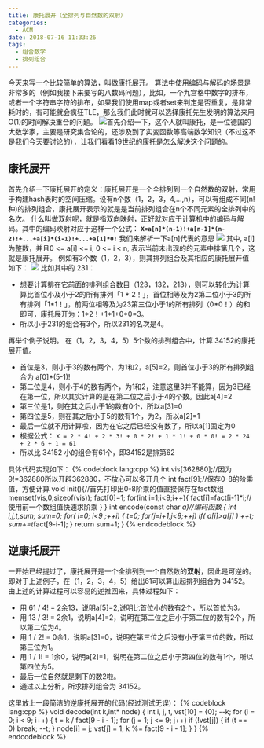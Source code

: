 ```yaml
---
title: 康托展开（全排列与自然数的双射）
categories:
  - ACM
date: 2018-07-16 11:33:26
tags:
  - 组合数学
  - 排列组合
---
```


今天来写一个比较简单的算法，叫做康托展开。 算法中使用编码与解码的场景是非常多的（例如我接下来要写的八数码问题），比如，一个九宫格中数字的排布，或者一个字符串字符的排布，如果我们使用map或者set来判定是否重复，是非常耗时的，有可能就会疯狂TLE，那么我们此时就可以选择康托先生发明的算法来用O(1)的时间解决重合的问题。 
![](/img/康托展开1.jpeg)首先介绍一下，这个人就叫康托，是一位德国的大数学家，主要是研究集合论的，还涉及到了实变函数等高端数学知识（不过这不是我们今天要讨论的），让我们看看19世纪的康托是怎么解决这个问题的。

康托展开
----

首先介绍一下康托展开的定义：康托展开是一个全排列到一个自然数的双射，常用于构建hash表时的空间压缩。设有n个数（1，2，3，4,…,n），可以有组成不同(n!种)的排列组合，康托展开表示的就是是当前排列组合在n个不同元素的全排列中的名次。 什么叫做双射呢，就是指双向映射，正好就对应于计算机中的编码与解码。其中的编码映射对应于这样一个公式： **`X=a[n]*(n-1)!+a[n-1]*(n-2)!+...+a[i]*(i-1)!+...+a[1]*0!`** 我们来解析一下a\[n\]代表的意思 ![](/img/康托展开2.png) 其中, a\[i\]为整数，并且0 <= a\[i\] <= i, 0 <= i < n, 表示当前未出现的的元素中排第几个，这就是康托展开。 例如有3个数（1，2，3），则其排列组合及其相应的康托展开值如下： ![](/img/康托展开3.png) 比如其中的 231：

*   想要计算排在它前面的排列组合数目（123，132，213），则可以转化为计算算比首位小及小于2的所有排列「1 * 2！」，首位相等及为2第二位小于3的所有排列「1\*1！」，前两位相等及为23第三位小于1的所有排列（0\*0！）的和即可，康托展开为：1\*2！+1\*1+0*0=3。
*   所以小于231的组合有3个，所以231的名次是4。

再举个例子说明。 在（1，2，3，4，5）5个数的排列组合中，计算 34152的康托展开值。

*   首位是3，则小于3的数有两个，为1和2，a\[5\]=2，则首位小于3的所有排列组合为 a\[0\]*(5-1)!
*   第二位是4，则小于4的数有两个，为1和2，注意这里3并不能算，因为3已经在第一位，所以其实计算的是在第二位之后小于4的个数。因此a\[4\]=2
*   第三位是1，则在其之后小于1的数有0个，所以a\[3\]=0
*   第四位是5，则在其之后小于5的数有1个，为2，所以a\[2\]=1
*   最后一位就不用计算啦，因为在它之后已经没有数了，所以a\[1\]固定为0
*   根据公式： `X = 2 * 4! + 2 * 3! + 0 * 2! + 1 * 1! + 0 * 0! = 2 * 24 + 2 * 6 + 1 = 61 `
*   所以比 34152 小的组合有61个，即34152是排第62

具体代码实现如下：
{% codeblock lang:cpp %}
int vis[362880];//因为9!=362880所以开辟362880，不放心可以多开几个
int fact[9];//保存0-8的阶乘值，方便计算
void init(){//首先打印出0-8阶乘的值直接保存在fact数组
    memset(vis,0,sizeof(vis));
    fact[0]=1;
    for(int i=1;i<9;i++){
        fact[i]=fact[i-1]*i;//使用前一个数组值快速求阶乘
    }
}
int encode(const char *a)//编码函数
{
    int i,j,t,sum;
    sum=0;
    for( i=0; i<9 ;++i)
    {
        t=0;
        for(j=i+1;j<9;++j)
            if( a[i]>a[j] )
                ++t;
        sum+=t*fact[9-i-1];
    }
    return sum+1;
}
{% endcodeblock %}

逆康托展开
-----

一开始已经提过了，康托展开是一个全排列到一个自然数的**双射**，因此是可逆的。即对于上述例子，在（1，2，3，4，5）给出61可以算出起排列组合为 34152。由上述的计算过程可以容易的逆推回来，具体过程如下：

*   用 61 / 4! = 2余13，说明a\[5\]=2,说明比首位小的数有2个，所以首位为3。
*   用 13 / 3! = 2余1，说明a\[4\]=2，说明在第二位之后小于第二位的数有2个，所以第二位为4。
*   用 1 / 2! = 0余1，说明a\[3\]=0，说明在第三位之后没有小于第三位的数，所以第三位为1。
*   用 1 / 1! = 1余0，说明a\[2\]=1，说明在第二位之后小于第四位的数有1个，所以第四位为5。
*   最后一位自然就是剩下的数2啦。
*   通过以上分析，所求排列组合为 34152。

这里放上一段简洁的逆康托展开的代码(经过测试无误)： 
{% codeblock lang:cpp %}
void decode(int k,int* node) {
    int i, j, t, vst[10] = {0};
    --k;
    for (i = 0; i < 9; i++) {
        t = k / fact[9 - i - 1];
        for (j = 1; j <= 9; j++)
            if (!vst[j]) {
                if (t == 0) break;
                --t;
            }
        node[i] = j;
        vst[j] = 1;
        k %= fact[9 - i - 1];
    }
}
{% endcodeblock %}